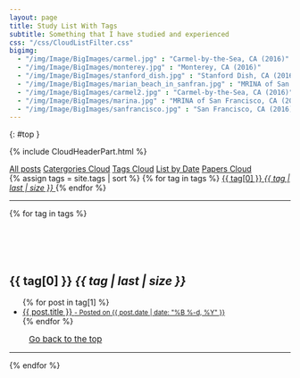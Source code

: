 ```yaml
---
layout: page
title: Study List With Tags
subtitle: Something that I have studied and experienced
css: "/css/CloudListFilter.css"
bigimg: 
  - "/img/Image/BigImages/carmel.jpg" : "Carmel-by-the-Sea, CA (2016)"
  - "/img/Image/BigImages/monterey.jpg" : "Monterey, CA (2016)"
  - "/img/Image/BigImages/stanford_dish.jpg" : "Stanford Dish, CA (2016)"
  - "/img/Image/BigImages/marian_beach_in_sanfran.jpg" : "MRINA of San Francisco, CA (2016)"
  - "/img/Image/BigImages/carmel2.jpg" : "Carmel-by-the-Sea, CA (2016)"
  - "/img/Image/BigImages/marina.jpg" : "MRINA of San Francisco, CA (2016)"
  - "/img/Image/BigImages/sanfrancisco.jpg" : "San Francisco, CA (2016)"
---
```


{: #top }

{% include CloudHeaderPart.html %}

<!-- this code si from https://github.com/daattali/daattali.github.io/blob/master/index.html --> 
<div class="list-filters post-preview">
  <a href="/" class="list-filter filter-selected">All posts</a>
  <a href="/CloudCategories" class="list-filter">Catergories Cloud</a>
  <a href="/CloudTags" class="list-filter">Tags Cloud</a>
  <a href="/CloudDate" class="list-filter">List by Date</a>
  <a href="/CloudPaperIStudied" class="list-filter">Papers Cloud</a>
</div>

<!-- this code from https://github.com/codinfox/codinfox-lanyon/blob/dev/blog/tags.html-->
<!-- class="later on" means I will design again -->
<!-- class="later on" is changed while seeing my github page of index.html--> 

  <div class="blog-tags"> <!-- blog-tags-->
    {% assign tags = site.tags | sort %}
    {% for tag in tags %} <!--"#{{ tag[0] | slugify }}"--> 
    <a href="#{{ tag[0] | slugify }}" class="btn btn-default" style="font-size: {{ tag | last | size  |  times: 4 | plus: 80  }}%"> <!-- style="color: #1C1C1C;" is font color of cloud index -->
      <span class="fa fa-folder-open" aria-hidden="true" style="color: #1C1C1C;"> <!-- I got rid of left option-->
        {{ tag[0] }} <i class="badge">{{ tag | last | size }}</i>
      </span>
    </a>
    {% endfor %}
  </div>
  <hr/> <!-- margin-top and margin-bottom in main.css -->
  <div class="post-preview"> <!--post-preview and maring-bottom is what I need-->
    {% for tag in tags %} <!-- style="padding-top: 70px;" is used to deal with nav-bar -->
      <h2 id="{{ tag[0] | slugify }}" style="padding-top: 70px;"> {{ tag[0] }}  <i class="badge">{{ tag | last | size }}</i></h2> <!-- I added new class -->
      <ul class="later on"> <!-- post-subtitle -->
        {% for post in tag[1] %}
          <a class="post-subtitle" href="{{ site.baseurl }}{{ post.url }}"><!-- I think I have to find css of class ou, first of all, I use post-title--> <!-- I think I don't need class of a tag in here -->
        <li>
        {{ post.title }}
        <!-- <p class="post-meta"></p> in index.thml -->  
        <small class="post-meta"> - Posted on {{ post.date | date: "%B %-d, %Y" }}</small>
        </li>
        </a>
        {% endfor %}
      </ul>
        <a href="#top" class="btn btn-default" style="font-size: 15px; padding: 0px 5px; margin-left: 30px">
          <span class="fa fa-refresh" aria-hidden="true"></span> Go back to the top
        </a>  
        <hr/>
    {% endfor %}
  </div>
